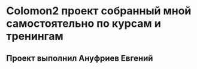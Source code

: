 # Colomon2 проект собранный мной самостоятельно по курсам и тренингам
 ##  Проект выполнил Ануфриев Евгений
